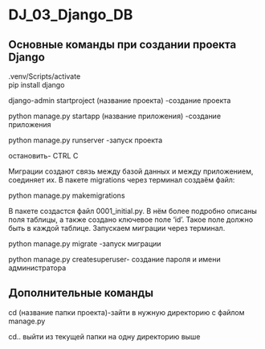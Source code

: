 # DJ_03_Django_DB

## Основные команды при создании проекта Django

.venv/Scripts/activate   
pip install django

django-admin startproject (название проекта) -создание проекта

python manage.py startapp (название приложения) -создание приложения

python manage.py runserver -запуск проекта

остановить- CTRL C

Миграции создают связь между базой данных и между приложением, соединяет их.
В пакете migrations через терминал создаём файл:

python manage.py makemigrations

В пакете создастся файл 0001_initial.py. В нём более подробно описаны поля таблицы, а также создано ключевое поле ‘id’.
Такое поле должно быть в каждой таблице.
Запускаем миграции через терминал.

python manage.py migrate -запуск миграции 

python manage.py createsuperuser- создание пароля и имени администратора


## Дополнительные команды
cd (название папки проекта)-зайти в нужную директорию с файлом manage.py

cd..  выйти из текущей папки на одну директорию выше
